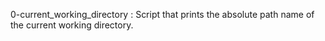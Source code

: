 0-current_working_directory : Script that prints the absolute path name of the current working directory.
